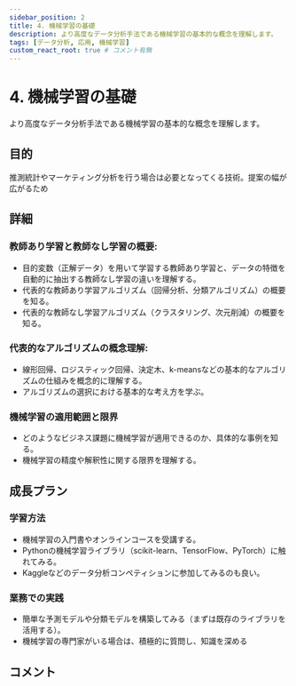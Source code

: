 ```yaml
---
sidebar_position: 2
title: 4. 機械学習の基礎
description: より高度なデータ分析手法である機械学習の基本的な概念を理解します。
tags: [データ分析, 応用, 機械学習]
custom_react_root: true # コメント有無
---
```


# 4. 機械学習の基礎

より高度なデータ分析手法である機械学習の基本的な概念を理解します。

## 目的

推測統計やマーケティング分析を行う場合は必要となってくる技術。提案の幅が広がるため

## 詳細

### 教師あり学習と教師なし学習の概要:

- 目的変数（正解データ）を用いて学習する教師あり学習と、データの特徴を自動的に抽出する教師なし学習の違いを理解する。
- 代表的な教師あり学習アルゴリズム（回帰分析、分類アルゴリズム）の概要を知る。
- 代表的な教師なし学習アルゴリズム（クラスタリング、次元削減）の概要を知る。

### 代表的なアルゴリズムの概念理解:

- 線形回帰、ロジスティック回帰、決定木、k-meansなどの基本的なアルゴリズムの仕組みを概念的に理解する。
- アルゴリズムの選択における基本的な考え方を学ぶ。

### 機械学習の適用範囲と限界

- どのようなビジネス課題に機械学習が適用できるのか、具体的な事例を知る。
- 機械学習の精度や解釈性に関する限界を理解する。

## 成長プラン

### 学習方法

- 機械学習の入門書やオンラインコースを受講する。
- Pythonの機械学習ライブラリ（scikit-learn、TensorFlow、PyTorch）に触れてみる。
- Kaggleなどのデータ分析コンペティションに参加してみるのも良い。

### 業務での実践

- 簡単な予測モデルや分類モデルを構築してみる（まずは既存のライブラリを活用する）。
- 機械学習の専門家がいる場合は、積極的に質問し、知識を深める

## コメント
